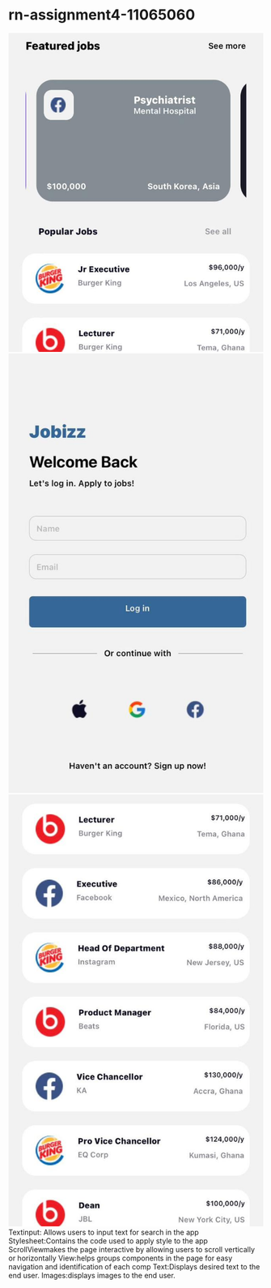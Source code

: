 # rn-assignment4-11065060
  
![alt text](<WhatsApp Image 2024-06-19 at 23.29.57_526661b9-1.jpg>)
![alt text](<WhatsApp Image 2024-06-19 at 23.30.01_93549ae0.jpg>)
![alt text](<WhatsApp Image 2024-06-19 at 23.30.06_d6b3f880.jpg>)
Textinput: Allows users to input text for search in the app
Stylesheet:Contains the code used to apply style to the app
ScrollViewmakes the page interactive by allowing users to scroll vertically or horizontally
View:helps groups components in the page for easy navigation and identification of each comp
Text:Displays desired text to the end user.
Images:displays images to the end user.